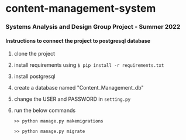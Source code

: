 # content-management-system

### Systems Analysis and Design Group Project - Summer 2022

#### Instructions to connect the project to postgresql database

1. clone the project

1. install requirements using
`
$ pip install -r requirements.txt
`
1. install postgresql

1. create a database named "Content_Management_db"

1. change the USER and PASSWORD in `setting.py`

1. run the below commands

    `>> python manage.py makemigrations`
    
    `>> python manage.py migrate `
